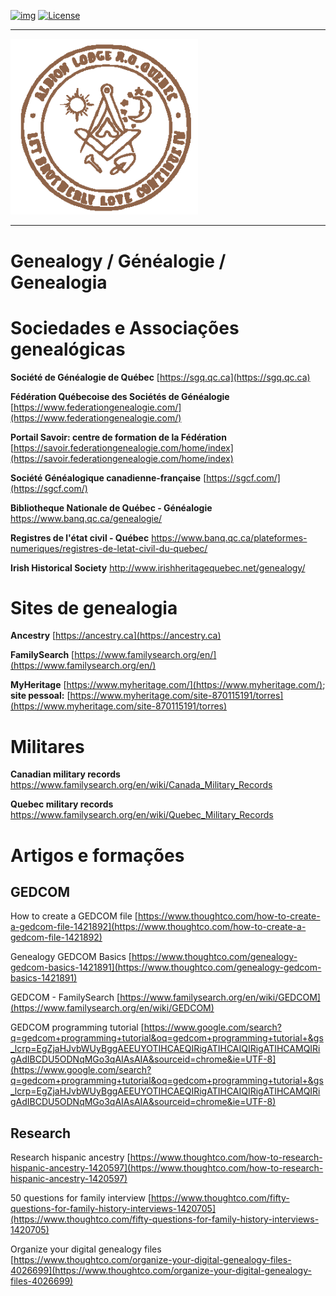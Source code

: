 <!-- ENTETE -->
[![img](https://img.shields.io/badge/Cycle%20de%20Vie-Édition-339999)](https://franc-maconnerie.ca)
[![License](https://img.shields.io/badge/Licence-MIT-blue)](LICENSE)

---

<div>
    <a target="_blank" href="https://franc-maconnerie.ca">
      <img src="images/logo.png" alt="Julio Torres Freemasonry" width="300"/>
    </a>
</div>

--- 

<!-- FIN ENTETE -->

# Genealogy / Généalogie / Genealogia

# Sociedades e Associações genealógicas

**Société de Généalogie de Québec** [https://sgq.qc.ca](https://sgq.qc.ca)  

**Fédération Québecoise des Sociétés de Généalogie** [https://www.federationgenealogie.com/](https://www.federationgenealogie.com/)

**Portail Savoir: centre de formation de la Fédération** [https://savoir.federationgenealogie.com/home/index](https://savoir.federationgenealogie.com/home/index)   

**Société Généalogique canadienne-française** [https://sgcf.com/](https://sgcf.com/)

**Bibliotheque Nationale de Québec - Généalogie** https://www.banq.qc.ca/genealogie/

**Registres de l'état civil - Québec** https://www.banq.qc.ca/plateformes-numeriques/registres-de-letat-civil-du-quebec/

**Irish Historical Society** http://www.irishheritagequebec.net/genealogy/


# Sites de genealogia 

**Ancestry** [https://ancestry.ca](https://ancestry.ca)  

**FamilySearch** [https://www.familysearch.org/en/](https://www.familysearch.org/en/)  

**MyHeritage** [https://www.myheritage.com/](https://www.myheritage.com/); **site pessoal:**
[https://www.myheritage.com/site-870115191/torres](https://www.myheritage.com/site-870115191/torres)

# Militares

**Canadian military records** https://www.familysearch.org/en/wiki/Canada_Military_Records

**Quebec military records** https://www.familysearch.org/en/wiki/Quebec_Military_Records

# Artigos e formações 

## GEDCOM 
How to create a GEDCOM file 
[https://www.thoughtco.com/how-to-create-a-gedcom-file-1421892](https://www.thoughtco.com/how-to-create-a-gedcom-file-1421892)

Genealogy GEDCOM Basics
[https://www.thoughtco.com/genealogy-gedcom-basics-1421891](https://www.thoughtco.com/genealogy-gedcom-basics-1421891)

GEDCOM - FamilySearch [https://www.familysearch.org/en/wiki/GEDCOM](https://www.familysearch.org/en/wiki/GEDCOM) 

GEDCOM programming tutorial [https://www.google.com/search?q=gedcom+programming+tutorial&oq=gedcom+programming+tutorial+&gs_lcrp=EgZjaHJvbWUyBggAEEUYOTIHCAEQIRigATIHCAIQIRigATIHCAMQIRigAdIBCDU5ODNqMGo3qAIAsAIA&sourceid=chrome&ie=UTF-8](https://www.google.com/search?q=gedcom+programming+tutorial&oq=gedcom+programming+tutorial+&gs_lcrp=EgZjaHJvbWUyBggAEEUYOTIHCAEQIRigATIHCAIQIRigATIHCAMQIRigAdIBCDU5ODNqMGo3qAIAsAIA&sourceid=chrome&ie=UTF-8)



## Research
Research hispanic ancestry
[https://www.thoughtco.com/how-to-research-hispanic-ancestry-1420597](https://www.thoughtco.com/how-to-research-hispanic-ancestry-1420597)

50 questions for family interview 
[https://www.thoughtco.com/fifty-questions-for-family-history-interviews-1420705](https://www.thoughtco.com/fifty-questions-for-family-history-interviews-1420705)

Organize your digital genealogy files 
[https://www.thoughtco.com/organize-your-digital-genealogy-files-4026699](https://www.thoughtco.com/organize-your-digital-genealogy-files-4026699)



<!--
@book{Koha::Biblio=HASH(0x55cd0c2b1d70),
	author = {Le Brun, Guy},
	title = {La maçonnerie en Nouvelle-France},
	publisher = {Société de généalogie de Saint-Eustache},
	address = {Saint-Eustache, Québec}
}
@book{Koha::Biblio=HASH(0x55cd0c2b1d28),
	author = {Troublé, Daniel},
	title = {Les recherches généalogiques pour un ancêtre franc-maçon},
	publisher = {Cercle généalogique de la Brie},
	address = {Paris}
}
@book{Koha::Biblio=HASH(0x55cd0cc5aed8),
	title = {La première loge de francs-maçons au Canada},
	publisher = {Pierre-Georges Roy},
	address = {Lévis, Québec}
}
-->
